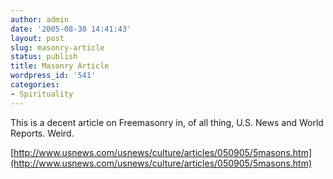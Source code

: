 ```yaml
---
author: admin
date: '2005-08-30 14:41:43'
layout: post
slug: masonry-article
status: publish
title: Masonry Article
wordpress_id: '541'
categories:
- Spirituality
---
```


This is a decent article on Freemasonry in, of all thing, U.S. News and
World Reports. Weird.

[http://www.usnews.com/usnews/culture/articles/050905/5masons.htm](http://www.usnews.com/usnews/culture/articles/050905/5masons.htm)

